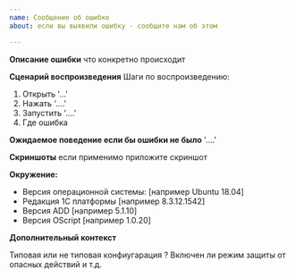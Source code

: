 ```yaml
---
name: Сообщение об ошибке
about: если вы выявили ошибку - сообщите нам об этом

---
```


**Описание ошибки**
что конкретно происходит

**Сценарий воспроизведения**
Шаги по воспроизведению:
1. Открыть '...'
2. Нажать '....'
3. Запустить '....'
4. Где ошибка

**Ожидаемое поведение если бы ошибки не было**
'....'

**Скриншоты**
если применимо приложите скриншот

**Окружение:**
 - Версия операционной системы: [например Ubuntu 18.04]
 - Редакция 1С платформы [например 8.3.12.1542]
 - Версия ADD [например 5.1.10]
 - Версия OScript [например 1.0.20]

**Дополнительный контекст**

Типовая или не типовая конфиугарация ? Включен ли режим защиты от опасных действий и т.д.
